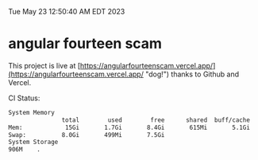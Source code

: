 Tue May 23 12:50:40 AM EDT 2023

# angular fourteen scam


This project is live at [https://angularfourteenscam.vercel.app/](https://angularfourteenscam.vercel.app/ "dog!") thanks to Github and Vercel.

CI Status: 

```bash
System Memory
               total        used        free      shared  buff/cache   available
Mem:            15Gi       1.7Gi       8.4Gi       615Mi       5.1Gi        12Gi
Swap:          8.0Gi       499Mi       7.5Gi
System Storage
906M	.
